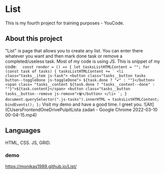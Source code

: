 # List
This is my fourth project for training purposes - YouCode. 
## About this project
"List" is page that allows you to create any list. You can enter there whatever you want and then mark done task or remove a completed/useless task.
Most of my code is using JS. This is snippet of my code: ``` 
    const render = () => {
        let tasksListHTMLContent = "";
        for (const task of tasks) {
            tasksListHTMLContent += `
        <li class="tasks__item js-task">
        <button class="tasks__button tasks button--toggleDone js-toggleDone">
        ${task.done ? "✔" : ""}</button>
        <span class= "tasks__content ${task.done ? "tasks__content--done" : ""}">${task.content}</span>
        <button class="tasks__button tasks__button--remove js-remove">🗑</button>
        </li>
        `;
        }
        document.querySelector(".js-tasks").innerHTML = tasksListHTMLContent;
        bindEvents();
    };```
    Visit my demo and have a good time. I greet you.
    ![Alt](CUsersFrontendOneDrivePulpitLista zadań - Google Chrome 2022-03-10 00-04-15.mp4)
## Languages
HTML, CSS. JS, GRID.
### demo
https://monikas1989.github.io/List/